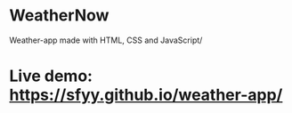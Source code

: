 # WeatherNow
Weather-app made with HTML, CSS and JavaScript/
# Live demo: https://sfyy.github.io/weather-app/
